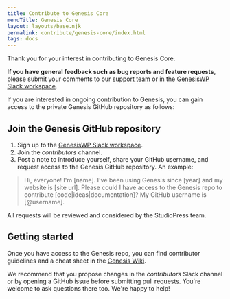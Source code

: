 ```yaml
---
title: Contribute to Genesis Core
menuTitle: Genesis Core
layout: layouts/base.njk
permalink: contribute/genesis-core/index.html
tags: docs
---
```


Thank you for your interest in contributing to Genesis Core.

<p class="notice-small">
<strong>If you have general feedback such as bug reports and feature requests</strong>, please submit your comments to our <a href="{{ '/contribute/#general-feedback' | url }}">support team</a> or in the <a href="{{ '/contribute/community/#genesiswp-slack-workspace' | url }}">GenesisWP Slack workspace</a>.
</p>

If you are interested in ongoing contribution to Genesis, you can gain access to the private Genesis GitHub repository as follows:

## Join the Genesis GitHub repository

1. Sign up to the <a href="{{ '/contribute/community/#genesiswp-slack-workspace' | url }}">GenesisWP Slack workspace</a>.
2. Join the *contributors* channel.
3. Post a note to introduce yourself, share your GitHub username, and request access to the Genesis GitHub repository. An example:

> Hi, everyone! I'm [name]. I've been using Genesis since [year] and my website is [site url]. Please could I have access to the Genesis repo to contribute [code|ideas|documentation]? My GitHub username is [@username].

All requests will be reviewed and considered by the StudioPress team.

## Getting started

Once you have access to the Genesis repo, you can find contributor guidelines and a cheat sheet in the [Genesis Wiki](https://github.com/studiopress/genesis/wiki).

<p class="notice-small">
We recommend that you propose changes in the <em>contributors</em> Slack channel or by opening a GitHub issue before submitting pull requests. You're welcome to ask questions there too. We're happy to help!
</p>
